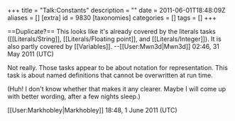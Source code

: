+++
title = "Talk:Constants"
description = ""
date = 2011-06-01T18:48:09Z
aliases = []
[extra]
id = 9830
[taxonomies]
categories = []
tags = []
+++

==Duplicate?==
This looks like it's already covered by the literals tasks ([[Literals/String]], [[Literals/Floating point]], and [[Literals/Integer]]). It is also partly covered by [[Variables]]. --[[User:Mwn3d|Mwn3d]] 02:46, 31 May 2011 (UTC)

Not really. Those tasks appear to be about notation for representation. This task is about named definitions that cannot be overwritten at run time.

(Huh! I don't know whether that makes it any clearer. Maybe I will come up with better wording, after a few nights sleep.)

[[User:Markhobley|Markhobley]] 18:48, 1 June 2011 (UTC)
